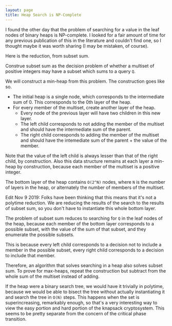 ```yaml
---
layout: page
title: Heap Search is NP-Complete
---
```


I found the other day that the problem of searching for a value in the leaf nodes of binary heaps is NP-complete. I looked for a fair amount of time for any previous publication of this in the literature and couldn't find one, so I thought maybe it was worth sharing (I may be mistaken, of course).

Here is the reduction, from subset sum.

Construe subset sum as the decision problem of whether a multiset of positive integers may have a subset which sums to a query `Q`.

We will construct a min-heap from this problem. The construction goes like so.

- The initial heap is a single node, which corresponds to the intermediate sum of 0. This corresponds to the 0th layer of the heap.
- For every member of the multiset, create another layer of the heap.
  - Every node of the previous layer will have two children in this new layer.
  - The left child corresponds to not adding the member of the multiset and should have the intermediate sum of the parent.
  - The right child corresponds to adding the member of the multiset and should have the intemediate sum of the parent + the value of the member.

Note that the value of the left child is always lesser than that of the right child, by construction. Also this data structure remains at each layer a min-heap by construction, because each member of the multiset is a positive integer.

The bottom layer of the heap contains `O(2^N)` nodes, where `N` is the number of layers in the heap, or alternately the number of members of the multiset.

Edit Nov 9 2019: Folks have been thinking that this means that it's not a polytime reduction. We are reducing the results of the search to the results of subset sum, so you don't have to instantiate this whole bottom layer.

The problem of subset sum reduces to searching for `Q` in the leaf nodes of the heap, because each member of the bottom layer corresponds to a possible subset, with the value of the sum of that subset, and they enumerate the possible subsets.

This is because every left child corresponds to a decision not to include a member in the possible subset, every right child corresponds to a decision to include that member.

Therefore, an algorithm that solves searching in a heap also solves subset sum. To prove for max-heaps, repeat the construction but subtract from the whole sum of the multiset instead of adding.

If the heap were a binary search tree, we would have it trivially in polytime, because we would be able to bisect the tree without actually instantiating it and search the tree in `O(N)` steps. This happens when the set is superincreasing, remarkably enough, so that's a very interesting way to view the easy portion and hard portion of the knapsack cryptosystem. This seems to be pretty separate from the concern of the critical phase transition.
